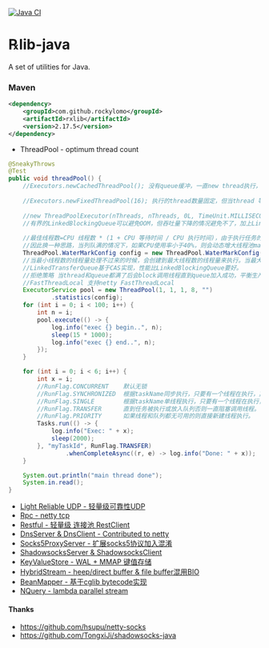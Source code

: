 [![Java CI](https://github.com/RockyLOMO/rxlib/actions/workflows/maven.yml/badge.svg)](https://github.com/RockyLOMO/rxlib/actions/workflows/maven.yml)

# ℞lib-java
A set of utilities for Java.

### Maven
```xml
<dependency>
    <groupId>com.github.rockylomo</groupId>
    <artifactId>rxlib</artifactId>
    <version>2.17.5</version>
</dependency>
```

* ThreadPool - optimum thread count
```java
@SneakyThrows
@Test
public void threadPool() {
    //Executors.newCachedThreadPool(); 没有queue缓冲，一直new thread执行，当cpu负载高时加上更多线程上下文切换损耗，性能会急速下降。
    
    //Executors.newFixedThreadPool(16); 执行的thread数量固定，但当thread 等待时间（IO时间）过长时会造成吞吐量下降。当thread 执行时间过长时无界的LinkedBlockingQueue可能会OOM。
    
    //new ThreadPoolExecutor(nThreads, nThreads, 0L, TimeUnit.MILLISECONDS, new LinkedBlockingQueue<Runnable>(10000));
    //有界的LinkedBlockingQueue可以避免OOM，但吞吐量下降的情况避免不了，加上LinkedBlockingQueue使用的重量级锁ReentrantLock对并发下性能可能有影响
    
    //最佳线程数=CPU 线程数 * (1 + CPU 等待时间 / CPU 执行时间)，由于执行任务的不同，CPU 等待时间和执行时间无法确定，
    //因此换一种思路，当列队满的情况下，如果CPU使用率小于40%，则会动态增大线程池maxThreads 最大线程数的值来提高吞吐量。如果CPU使用率大于60%，则会动态减小maxThreads 值来降低生产者的任务生产速度。
    ThreadPool.WaterMarkConfig config = new ThreadPool.WaterMarkConfig(40, 60);
    //当最小线程数的线程量处理不过来的时候，会创建到最大线程数的线程量来执行。当最大线程量的线程执行不过来的时候，会把任务丢进列队，当列队满的时候会阻塞当前线程，降低生产者的生产速度。
    //LinkedTransferQueue基于CAS实现，性能比LinkedBlockingQueue要好。
    //拒绝策略 当thread和queue都满了后会block调用线程直到queue加入成功，平衡生产和消费
    //FastThreadLocal 支持netty FastThreadLocal
    ExecutorService pool = new ThreadPool(1, 1, 1, 8, "")
    		.statistics(config);
    for (int i = 0; i < 100; i++) {
    	int n = i;
    	pool.execute(() -> {
    		log.info("exec {} begin..", n);
    		sleep(15 * 1000);
    		log.info("exec {} end..", n);
    	});
    }

    for (int i = 0; i < 6; i++) {
        int x = i;
        //RunFlag.CONCURRENT    默认无锁
        //RunFlag.SYNCHRONIZED  根据taskName同步执行，只要有一个线程在执行，其它线程等待执行。
        //RunFlag.SINGLE        根据taskName单线程执行，只要有一个线程在执行，其它线程直接跳过执行。
        //RunFlag.TRANSFER      直到任务被执行或放入队列否则一直阻塞调用线程。
        //RunFlag.PRIORITY      如果线程和队列都无可用的则直接新建线程执行。
        Tasks.run(() -> {
            log.info("Exec: " + x);
            sleep(2000);
        }, "myTaskId", RunFlag.TRANSFER)
                .whenCompleteAsync((r, e) -> log.info("Done: " + x));
    }

    System.out.println("main thread done");
    System.in.read();
}
```

* [Light Reliable UDP - 轻量级可靠性UDP](https://github.com/RockyLOMO/rxlib/wiki/ShortUUID---%E5%9F%BA%E4%BA%8EBase64%E7%BC%A9%E7%9F%AD)
* [Rpc - netty tcp](https://github.com/RockyLOMO/rxlib/wiki/Rpc---netty-tcp-%E5%AE%9E%E7%8E%B0)
* [Restful - 轻量级 连接池 RestClient](https://github.com/RockyLOMO/rxlib/wiki/%E8%BD%BB%E9%87%8F%E7%BA%A7-%E8%BF%9E%E6%8E%A5%E6%B1%A0-RestClient-%E5%AE%9E%E7%8E%B0---%E5%9F%BA%E4%BA%8Eokhttp)
* [DnsServer & DnsClient - Contributed to netty](https://github.com/RockyLOMO/rxlib/wiki/DnsServer-&-DnsClient)
* [Socks5ProxyServer - 扩展socks5协议加入混淆](https://github.com/RockyLOMO/rxlib/wiki/Socks5ProxyServer)
* [ShadowsocksServer & ShadowsocksClient](https://github.com/RockyLOMO/rxlib/wiki/ShadowsocksServer-&-ShadowsocksClient) 
* [KeyValueStore - WAL + MMAP 键值存储](https://github.com/RockyLOMO/rxlib/wiki/KeyValueStore---%E9%94%AE%E5%80%BC%E5%AD%98%E5%82%A8)
* [HybridStream - heep/direct buffer & file buffer混用BIO]()
* [BeanMapper - 基于cglib bytecode实现](https://github.com/RockyLOMO/rxlib/wiki/BeanMapper---%E5%9F%BA%E4%BA%8Ecglib-bytecode%E5%AE%9E%E7%8E%B0)
* [NQuery - lambda parallel stream](https://github.com/RockyLOMO/rxlib/wiki/NQuery---lambda-parallel-stream)


#### Thanks
* https://github.com/hsupu/netty-socks
* https://github.com/TongxiJi/shadowsocks-java
